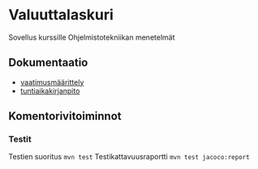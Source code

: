 # Valuuttalaskuri

Sovellus kurssille Ohjelmistotekniikan menetelmät

## Dokumentaatio
* [vaatimusmäärittely](https://github.com/mjaakko/otm-harjoitustyo/blob/master/dokumentaatio/vaatimusm%C3%A4%C3%A4rittely.md)
* [tuntiaikakirjanpito](https://github.com/mjaakko/otm-harjoitustyo/blob/master/dokumentaatio/tuntikirjanpito.md)

## Komentorivitoiminnot
### Testit
Testien suoritus `mvn test`
Testikattavuusraportti `mvn test jacoco:report`

